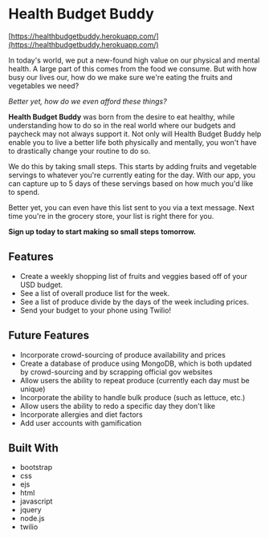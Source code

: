 # Health Budget Buddy

[https://healthbudgetbuddy.herokuapp.com/](https://healthbudgetbuddy.herokuapp.com/)

In today's world, we put a new-found high value on our physical and mental health. A large part of this comes from the food we consume. But with how busy our lives our, how do we make sure we're eating the fruits and vegetables we need?

_Better yet, how do we even afford these things?_

**Health Budget Buddy** was born from the desire to eat healthy, while understanding how to do so in the real world where our budgets and paycheck may not always support it. Not only will Health Budget Buddy help enable you to live a better life both physically and mentally, you won't have to drastically change your routine to do so.

We do this by taking small steps. This starts by adding fruits and vegetable servings to whatever you're currently eating for the day. With our app, you can capture up to 5 days of these servings based on how much you'd like to spend.

Better yet, you can even have this list sent to you via a text message. Next time you're in the grocery store, your list is right there for you. 

**Sign up today to start making so small steps tomorrow.**

## Features
- Create a weekly shopping list of fruits and veggies based off of your USD budget.
- See a list of overall produce list for the week.
- See a list of produce divide by the days of the week including prices.
- Send your budget to your phone using Twilio!

## Future Features
- Incorporate crowd-sourcing of produce availability and prices
- Create a database of produce using MongoDB, which is both updated by crowd-sourcing and by scrapping official gov websites
- Allow users the ability to repeat produce (currently each day must be unique)
- Incorporate the ability to handle bulk produce (such as lettuce, etc.)
- Allow users the ability to redo a specific day they don't like
- Incorporate allergies and diet factors
- Add user accounts with gamification

## Built With
- bootstrap
- css
- ejs
- html
- javascript
- jquery
- node.js
- twilio
